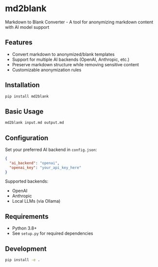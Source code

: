 # md2blank

Markdown to Blank Converter - A tool for anonymizing markdown content with AI model support

## Features

- Convert markdown to anonymized/blank templates
- Support for multiple AI backends (OpenAI, Anthropic, etc.)
- Preserve markdown structure while removing sensitive content
- Customizable anonymization rules

## Installation

```bash
pip install md2blank
```

## Basic Usage

```bash
md2blank input.md output.md
```

## Configuration

Set your preferred AI backend in `config.json`:

```json
{
  "ai_backend": "openai",
  "openai_key": "your_api_key_here"
}
```

Supported backends:

- OpenAI
- Anthropic
- Local LLMs (via Ollama)

## Requirements

- Python 3.8+
- See `setup.py` for required dependencies

## Development

```bash
pip install -e .
```
